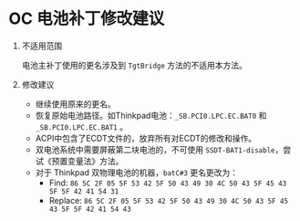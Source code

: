 # OC 电池补丁修改建议

1. 不适用范围

   电池主补丁使用的更名涉及到 `TgtBridge` 方法的不适用本方法。

2. 修改建议

   - 继续使用原来的更名。
   - 恢复原始电池路径。如Thinkpad电池：`_SB.PCI0.LPC.EC.BAT0` 和 `_SB.PCI0.LPC.EC.BAT1` 。
   - ACPI中包含了ECDT文件的，放弃所有对ECDT的修改和操作。
   - 双电池系统中需要屏蔽第二块电池的，不可使用 `SSDT-BAT1-disable`，尝试《预置变量法》方法。
   - 对于 Thinkpad 双物理电池的机器，`batC#3` 更名更改为：
     - Find:
       `86 5C 2F 05 5F 53 42 5F 50 43 49 30 4C 50 43 5F 45 43 5F 5F 42 41 54 31`
     - Replace:
       `86 5C 2F 05 5F 53 42 5F 50 43 49 30 4C 50 43 5F 45 43 5F 5F 42 41 54 43`
